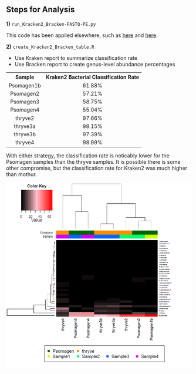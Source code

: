 ## Steps for Analysis

**1)** `run_Kracken2_Bracken-FASTQ-PE.py`

This code has been applied elsewhere, such as [here](https://github.com/cwarden45/Bastu_Cat_Genome/tree/master/basepaws_Dental_Health_Test) and [here](https://github.com/cwarden45/PRJNA513845-eDNA_reanalysis/tree/master/metagenomics).

**2)** `create_Kracken2_Bracken_table.R`

 - Use Kraken report to summarize classification rate
 - Use Bracken report to create genus-level abundance percentages
 
 <table>
  <tbody>
    <tr>
      <th align="center">Sample</th>
      <th align="center">Kraken2 Bacterial Classification Rate</th>
    </tr>
    <tr>
      <td align="center">Psomagen1b</td>
      <td align="center">61.88%</td>
     </tr>
     <tr>
      <td align="center">Psomagen2</td>
      <td align="center">57.21%</td>
     </tr>
	<tr>
      <td align="center">Psomagen3</td>
      <td align="center">58.75%</td>
     </tr>
	<tr>
      <td align="center">Psomagen4</td>
      <td align="center">55.04%</td>
     </tr>
    <tr>
      <td align="center">thryve2</td>
      <td align="center">97.66%</td>
     </tr>
    <tr>
      <td align="center">thryve3a</td>
      <td align="center">98.15%</td>
     </tr>
    <tr>
      <td align="center">thryve3b</td>
      <td align="center">97.39%</td>
     </tr>
    <tr>
      <td align="center">thryve4</td>
      <td align="center">98.99%</td>
     </tr>
</tbody>
</table>

With either strategy, the classification rate is noticably lower for the Psomagen samples than the thryve samples.  It is possible there is some other compromise, but the classification rate for Kraken2 was much higher than mothur.

![Bracken-Adjusted Percent Quantified Clustering](n8_Braken2_genera-heatmap_quantified.PNG "Bracken-Adjusted Percent Quantified Clustering")
